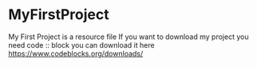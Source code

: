 # MyFirstProject
My First Project is a resource file
If you want to download my project
you need code :: block
you can download it here
https://www.codeblocks.org/downloads/
